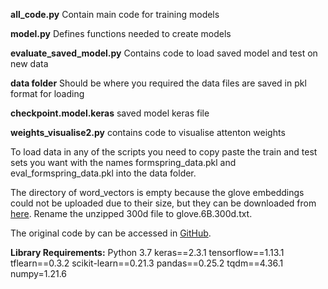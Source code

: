 **all_code.py** Contain main code for training models

**model.py**    Defines functions needed to create models

**evaluate_saved_model.py**  Contains code to load saved model and test on new data

**data folder**  Should be where you required the data files are saved in pkl format for loading

**checkpoint.model.keras** saved model keras file

**weights_visualise2.py** contains code to visualise attenton weights


To load data in any of the scripts you need to copy paste the train and test sets you want with the names formspring_data.pkl and eval_formspring_data.pkl into the data folder. 

The directory of word_vectors is empty because the glove embeddings could not be uploaded due to their size, but they can be downloaded from [here](https://nlp.stanford.edu/data/glove.840B.300d.zip). Rename the unzipped 300d file to glove.6B.300d.txt. 

The original code by can be accessed in [GitHub](https://github.com/sweta20/Detecting-Cyberbullying-Across-SMPs). 


**Library Requirements:** 
Python 3.7
keras==2.3.1
tensorflow==1.13.1 
tflearn==0.3.2
scikit-learn==0.21.3
pandas==0.25.2
tqdm==4.36.1
numpy=1.21.6   
